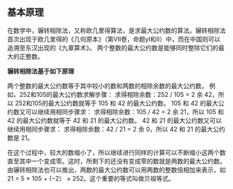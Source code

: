 ## 基本原理

在数学中，辗转相除法，又称欧几里得算法，是求最大公约数的算法。辗转相除法首次出现于欧几里得的《几何原本》（第VII卷，命题yⅠ和Ⅱ）中，而在中国则可以追溯至东汉出现的《九章算术》。
两个整数的最大公约数是能够同时整除它们的最大的正整数。

**辗转相除法基于如下原理**

两个整数的最大公约数等于其中较小的数和两数的相除余数的最大公约数。
例如，252和105的最大公约数求解步骤：
求得相除余数：252 / 105 = 2 余 42，所以 252和105的最大公约数就等于 105 和 42 的最大公约数。
105 和 42 的最大公约数又可以继续用相同步骤求：
求得相除余数：105 / 42 = 2 余 21，所以 105 和 42 的最大公约数就等于 42 和 21 的最大公约数。
42 和 21 的最大公约数又可以继续用相同步骤求：
求得相除余数：42 / 21 = 2 余 0，所以 42 和 21 的最大公约数是 21。

在这个过程中，较大的数缩小了，所以继续进行同样的计算可以不断缩小这两个数直至其中一个变成零。这时，所剩下的还没有变成零的数就是两数的最大公约数。由辗转相除法也可以推出，两数的最大公约数可以用两数的整数倍相加来表示，如21 = 5 × 105 + (−2） × 252。这个重要的等式叫做贝祖等式。
